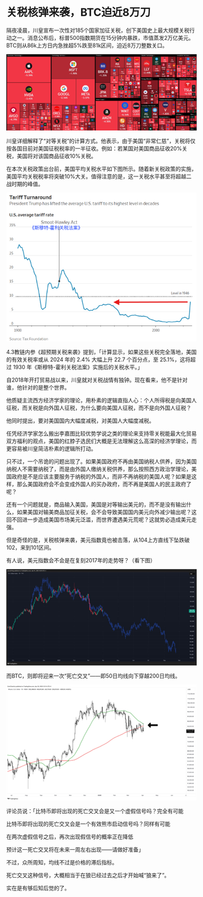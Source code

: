 # 关税核弹来袭，BTC迫近8万刀

隔夜凌晨，川皇宣布一次性对185个国家加征关税，创下美国史上最大规模关税行动之一。消息公布后，标普500指数期货在15分钟内暴跌，市值蒸发2万亿美元。BTC则从86k上方日内急挫超5%跌至81k区间，迫近8万刀整数关口。

![](2025-04-03-A01.jpeg)

川皇详细解释了“对等关税”的计算方式。他表示，由于美国“非常仁慈”，关税将仅按各国目前对美国征税税率的一半征收。例如：若某国对美国商品征收20%关税，美国将对该国商品征收10%关税。

在本次关税政策出台前，美国平均关税水平如下图所示。随着新关税政策的实施，美国平均关税税率将突破10%大关。值得注意的是，这一关税水平甚至将超越二战时期的峰值。

![](2025-04-03-A02.png)

4.3教链内参《超预期关税来袭》提到，「计算显示，如果这些关税完全落地，美国的有效关税率或从 2024 年的 2.4% 大幅上升 22.7 个百分点，至 25.1%，这将超过 1930 年《斯穆特-霍利关税法案》实施后的关税水平。」

自2018年开打贸易战以来，川皇就对关税战情有独钟。现在看来，他不是针对谁，他针对的是整个世界。

他质疑主流西方经济学家的理论，用朴素的逻辑直指人心：个人所得税是向美国人征税，而关税是向外国人征税，为什么要向美国人征税，而不是向外国人征税？

他同时提出，要对美国国内大幅度减税，对美国人大幅度减税。

任凭经济学家怎么搬出李嘉图比较优势学说之类的理论来支持零关税能最大化贸易双方福利的观点，美国的红脖子选民们大概是无法理解这么高深的经济学理论，而更容易被川皇简洁朴素的逻辑所打动。

只不过，一个吊诡的问题出现了。如果美国政府不再由美国纳税人供养，因为美国纳税人不需要纳税了，而是由外国人缴纳关税供养，那么按照西方政治学理论，美国政府是不是应该主要服务于纳税的外国人，而非不再纳税的美国人呢？如果是这样，那么美国政府会不会变成外国人的买办政府，而不再是美国人的民主政府了呢？

还有一个问题就是，商品输入美国，美国是对等输出美元的，而不是没有输出什么，如果美国对输美商品加征关税，会不会导致美国国内美元向外减少输出呢？这回不回进一步造成美国市场美元泛滥，而世界遭遇美元荒呢？这就势必造成美元走强。

但是奇怪的是，关税核弹来袭，美元指数竟也被击落，从104上方直线下坠跌破102，来到101区间。

有人说，美元指数会不会是在复刻2017年的走势呀？（看下图）

![](2025-04-03-A03.jpeg)

而BTC，则即将迎来一次“死亡交叉”——即50日均线向下穿越200日均线。

![](2025-04-03-A04.jpeg)

评论员说：「比特币即将出现的死亡交叉会是又一个虚假信号吗？完全有可能

比特币即将出现的死亡交叉会是一个有效熊市启动信号吗？同样有可能

在两次虚假信号之后，再次出现假信号的概率正在降低

预计这一死亡交叉将在未来一周左右出现——请做好准备」

不过，众所周知，均线不过是价格的滞后指标。

死亡交叉这种信号，大概相当于在狼已经过去之后才开始喊“狼来了”。

实在是有够后知后觉的了。
